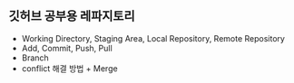 ## 깃허브 공부용 레파지토리

- Working Directory, Staging Area, Local Repository, Remote Repository
- Add, Commit, Push, Pull
- Branch
- conflict 해결 방법 + Merge

